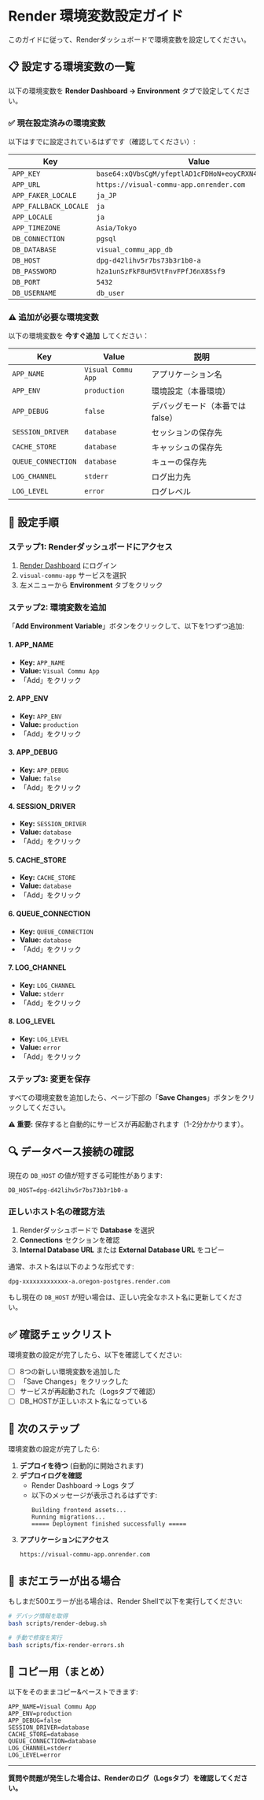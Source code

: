 # Render 環境変数設定ガイド

このガイドに従って、Renderダッシュボードで環境変数を設定してください。

## 📋 設定する環境変数の一覧

以下の環境変数を **Render Dashboard → Environment** タブで設定してください。

### ✅ 現在設定済みの環境変数

以下はすでに設定されているはずです（確認してください）:

| Key | Value |
|-----|-------|
| `APP_KEY` | `base64:xQVbsCgM/yfeptlAD1cFDHoN+eoyCRXN4yRVoqCwt1Q=` |
| `APP_URL` | `https://visual-commu-app.onrender.com` |
| `APP_FAKER_LOCALE` | `ja_JP` |
| `APP_FALLBACK_LOCALE` | `ja` |
| `APP_LOCALE` | `ja` |
| `APP_TIMEZONE` | `Asia/Tokyo` |
| `DB_CONNECTION` | `pgsql` |
| `DB_DATABASE` | `visual_commu_app_db` |
| `DB_HOST` | `dpg-d42lihv5r7bs73b3r1b0-a` |
| `DB_PASSWORD` | `h2a1unSzFkF8uH5VtFnvFPfJ6nX8Ssf9` |
| `DB_PORT` | `5432` |
| `DB_USERNAME` | `db_user` |

### ⚠️ 追加が必要な環境変数

以下の環境変数を **今すぐ追加** してください：

| Key | Value | 説明 |
|-----|-------|------|
| `APP_NAME` | `Visual Commu App` | アプリケーション名 |
| `APP_ENV` | `production` | 環境設定（本番環境） |
| `APP_DEBUG` | `false` | デバッグモード（本番ではfalse） |
| `SESSION_DRIVER` | `database` | セッションの保存先 |
| `CACHE_STORE` | `database` | キャッシュの保存先 |
| `QUEUE_CONNECTION` | `database` | キューの保存先 |
| `LOG_CHANNEL` | `stderr` | ログ出力先 |
| `LOG_LEVEL` | `error` | ログレベル |

## 🔧 設定手順

### ステップ1: Renderダッシュボードにアクセス

1. [Render Dashboard](https://dashboard.render.com/) にログイン
2. `visual-commu-app` サービスを選択
3. 左メニューから **Environment** タブをクリック

### ステップ2: 環境変数を追加

「**Add Environment Variable**」ボタンをクリックして、以下を1つずつ追加:

#### 1. APP_NAME
- **Key:** `APP_NAME`
- **Value:** `Visual Commu App`
- 「Add」をクリック

#### 2. APP_ENV
- **Key:** `APP_ENV`
- **Value:** `production`
- 「Add」をクリック

#### 3. APP_DEBUG
- **Key:** `APP_DEBUG`
- **Value:** `false`
- 「Add」をクリック

#### 4. SESSION_DRIVER
- **Key:** `SESSION_DRIVER`
- **Value:** `database`
- 「Add」をクリック

#### 5. CACHE_STORE
- **Key:** `CACHE_STORE`
- **Value:** `database`
- 「Add」をクリック

#### 6. QUEUE_CONNECTION
- **Key:** `QUEUE_CONNECTION`
- **Value:** `database`
- 「Add」をクリック

#### 7. LOG_CHANNEL
- **Key:** `LOG_CHANNEL`
- **Value:** `stderr`
- 「Add」をクリック

#### 8. LOG_LEVEL
- **Key:** `LOG_LEVEL`
- **Value:** `error`
- 「Add」をクリック

### ステップ3: 変更を保存

すべての環境変数を追加したら、ページ下部の「**Save Changes**」ボタンをクリックしてください。

**⚠️ 重要:** 保存すると自動的にサービスが再起動されます（1-2分かかります）。

## 🔍 データベース接続の確認

現在の `DB_HOST` の値が短すぎる可能性があります:
```
DB_HOST=dpg-d42lihv5r7bs73b3r1b0-a
```

### 正しいホスト名の確認方法

1. Renderダッシュボードで **Database** を選択
2. **Connections** セクションを確認
3. **Internal Database URL** または **External Database URL** をコピー

通常、ホスト名は以下のような形式です:
```
dpg-xxxxxxxxxxxxx-a.oregon-postgres.render.com
```

もし現在の `DB_HOST` が短い場合は、正しい完全なホスト名に更新してください。

## ✅ 確認チェックリスト

環境変数の設定が完了したら、以下を確認してください:

- [ ] 8つの新しい環境変数を追加した
- [ ] 「Save Changes」をクリックした
- [ ] サービスが再起動された（Logsタブで確認）
- [ ] DB_HOSTが正しいホスト名になっている

## 🚀 次のステップ

環境変数の設定が完了したら:

1. **デプロイを待つ** (自動的に開始されます)
2. **デプロイログを確認**
   - Render Dashboard → Logs タブ
   - 以下のメッセージが表示されるはずです:
     ```
     Building frontend assets...
     Running migrations...
     ===== Deployment finished successfully =====
     ```
3. **アプリケーションにアクセス**
   ```
   https://visual-commu-app.onrender.com
   ```

## 🐛 まだエラーが出る場合

もしまだ500エラーが出る場合は、Render Shellで以下を実行してください:

```bash
# デバッグ情報を取得
bash scripts/render-debug.sh

# 手動で修復を実行
bash scripts/fix-render-errors.sh
```

## 📝 コピー用（まとめ）

以下をそのままコピー&ペーストできます:

```
APP_NAME=Visual Commu App
APP_ENV=production
APP_DEBUG=false
SESSION_DRIVER=database
CACHE_STORE=database
QUEUE_CONNECTION=database
LOG_CHANNEL=stderr
LOG_LEVEL=error
```

---

**質問や問題が発生した場合は、Renderのログ（Logsタブ）を確認してください。**


